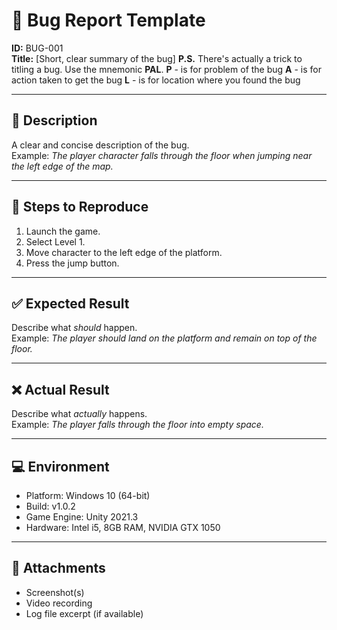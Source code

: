 # 🐞 Bug Report Template

**ID:** BUG-001  
**Title:** [Short, clear summary of the bug] 
**P.S.** There's actually a trick to titling a bug. Use the mnemonic **PAL**.
**P** - is for problem of the bug
**A** - is for action taken to get the bug
**L** - is for location where you found the bug

---

## 📝 Description
A clear and concise description of the bug.  
Example: *The player character falls through the floor when jumping near the left edge of the map.*

---

## 🔄 Steps to Reproduce
1. Launch the game.
2. Select Level 1.
3. Move character to the left edge of the platform.
4. Press the jump button.

---

## ✅ Expected Result
Describe what *should* happen.  
Example: *The player should land on the platform and remain on top of the floor.*  

---

## ❌ Actual Result
Describe what *actually* happens.  
Example: *The player falls through the floor into empty space.*  

---

## 💻 Environment
- Platform: Windows 10 (64-bit)  
- Build: v1.0.2  
- Game Engine: Unity 2021.3  
- Hardware: Intel i5, 8GB RAM, NVIDIA GTX 1050  

---

## 📎 Attachments
- Screenshot(s)  
- Video recording  
- Log file excerpt (if available)
